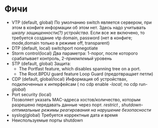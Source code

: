# Фичи
* VTP (default, global)
По умолчанию switch является сервером, при этом в конфиге 
информации об этом нет. Здесь надо учитывать *шкалу 
защищенности(?) устройства*.  Если все же включено, то 
требуется создание vtp domain, password (нет в конфиге; 
mode,domain только в режиме off, transparent)
* DTP (default, local) 
switchport nonegotiate
* Storm control(local)
Два параметра: 1-порог, после которого срабатывает контроль, 
2-*приемлемый* уровень 
* STP (default, global)
 Защита:   
    - The Portfast feature, which disables spanning tree on a 
port.
    - The Root.BPDU guard feature
Loop Guard (предотвращает петли)	 
* CDP (default, global/local)
Информация об устройствах, подключенных к интерфейсам ( no 
cdp enable -*local*;
no cdp run-*global*)
* Port security (local)  
Позволяет указать MAC-адреса хостов/количество, которым 
разрешено передавать данные через порт. *restrict , 
shutdown-оптимальные режимы реагирования на нарушение 
безопасности*
* syslog(global) 
Требуется корректные дата и время
* Неиспользуемые порты shutdown



